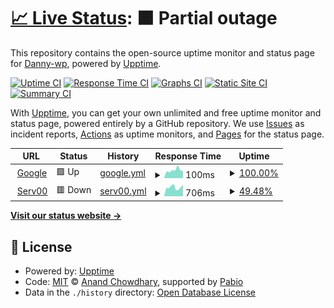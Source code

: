 # [📈 Live Status](https://demo.upptime.js.org): <!--live status--> **🟧 Partial outage**

This repository contains the open-source uptime monitor and status page for [Danny-wp](https://demo.upptime.js.org), powered by [Upptime](https://github.com/upptime/upptime).

[![Uptime CI](https://github.com/Danny-wp/upptime/workflows/Uptime%20CI/badge.svg)](https://github.com/Danny-wp/upptime/actions?query=workflow%3A%22Uptime+CI%22)
[![Response Time CI](https://github.com/Danny-wp/upptime/workflows/Response%20Time%20CI/badge.svg)](https://github.com/Danny-wp/upptime/actions?query=workflow%3A%22Response+Time+CI%22)
[![Graphs CI](https://github.com/Danny-wp/upptime/workflows/Graphs%20CI/badge.svg)](https://github.com/Danny-wp/upptime/actions?query=workflow%3A%22Graphs+CI%22)
[![Static Site CI](https://github.com/Danny-wp/upptime/workflows/Static%20Site%20CI/badge.svg)](https://github.com/Danny-wp/upptime/actions?query=workflow%3A%22Static+Site+CI%22)
[![Summary CI](https://github.com/Danny-wp/upptime/workflows/Summary%20CI/badge.svg)](https://github.com/Danny-wp/upptime/actions?query=workflow%3A%22Summary+CI%22)

With [Upptime](https://upptime.js.org), you can get your own unlimited and free uptime monitor and status page, powered entirely by a GitHub repository. We use [Issues](https://github.com/Danny-wp/upptime/issues) as incident reports, [Actions](https://github.com/Danny-wp/upptime/actions) as uptime monitors, and [Pages](https://demo.upptime.js.org) for the status page.

<!--start: status pages-->
<!-- This summary is generated by Upptime (https://github.com/upptime/upptime) -->
<!-- Do not edit this manually, your changes will be overwritten -->
<!-- prettier-ignore -->
| URL | Status | History | Response Time | Uptime |
| --- | ------ | ------- | ------------- | ------ |
| <img alt="" src="https://icons.duckduckgo.com/ip3/www.google.com.ico" height="13"> [Google](https://www.google.com) | 🟩 Up | [google.yml](https://github.com/Danny-wp/upptime/commits/HEAD/history/google.yml) | <details><summary><img alt="Response time graph" src="./graphs/google/response-time-week.png" height="20"> 100ms</summary><br><a href="https://demo.upptime.js.org/history/google"><img alt="Response time 108" src="https://img.shields.io/endpoint?url=https%3A%2F%2Fraw.githubusercontent.com%2FDanny-wp%2Fupptime%2FHEAD%2Fapi%2Fgoogle%2Fresponse-time.json"></a><br><a href="https://demo.upptime.js.org/history/google"><img alt="24-hour response time 92" src="https://img.shields.io/endpoint?url=https%3A%2F%2Fraw.githubusercontent.com%2FDanny-wp%2Fupptime%2FHEAD%2Fapi%2Fgoogle%2Fresponse-time-day.json"></a><br><a href="https://demo.upptime.js.org/history/google"><img alt="7-day response time 100" src="https://img.shields.io/endpoint?url=https%3A%2F%2Fraw.githubusercontent.com%2FDanny-wp%2Fupptime%2FHEAD%2Fapi%2Fgoogle%2Fresponse-time-week.json"></a><br><a href="https://demo.upptime.js.org/history/google"><img alt="30-day response time 141" src="https://img.shields.io/endpoint?url=https%3A%2F%2Fraw.githubusercontent.com%2FDanny-wp%2Fupptime%2FHEAD%2Fapi%2Fgoogle%2Fresponse-time-month.json"></a><br><a href="https://demo.upptime.js.org/history/google"><img alt="1-year response time 108" src="https://img.shields.io/endpoint?url=https%3A%2F%2Fraw.githubusercontent.com%2FDanny-wp%2Fupptime%2FHEAD%2Fapi%2Fgoogle%2Fresponse-time-year.json"></a></details> | <details><summary><a href="https://demo.upptime.js.org/history/google">100.00%</a></summary><a href="https://demo.upptime.js.org/history/google"><img alt="All-time uptime 100.00%" src="https://img.shields.io/endpoint?url=https%3A%2F%2Fraw.githubusercontent.com%2FDanny-wp%2Fupptime%2FHEAD%2Fapi%2Fgoogle%2Fuptime.json"></a><br><a href="https://demo.upptime.js.org/history/google"><img alt="24-hour uptime 100.00%" src="https://img.shields.io/endpoint?url=https%3A%2F%2Fraw.githubusercontent.com%2FDanny-wp%2Fupptime%2FHEAD%2Fapi%2Fgoogle%2Fuptime-day.json"></a><br><a href="https://demo.upptime.js.org/history/google"><img alt="7-day uptime 100.00%" src="https://img.shields.io/endpoint?url=https%3A%2F%2Fraw.githubusercontent.com%2FDanny-wp%2Fupptime%2FHEAD%2Fapi%2Fgoogle%2Fuptime-week.json"></a><br><a href="https://demo.upptime.js.org/history/google"><img alt="30-day uptime 100.00%" src="https://img.shields.io/endpoint?url=https%3A%2F%2Fraw.githubusercontent.com%2FDanny-wp%2Fupptime%2FHEAD%2Fapi%2Fgoogle%2Fuptime-month.json"></a><br><a href="https://demo.upptime.js.org/history/google"><img alt="1-year uptime 100.00%" src="https://img.shields.io/endpoint?url=https%3A%2F%2Fraw.githubusercontent.com%2FDanny-wp%2Fupptime%2FHEAD%2Fapi%2Fgoogle%2Fuptime-year.json"></a></details>
| <img alt="" src="https://icons.duckduckgo.com/ip3/jxyfpp.serv00.net.ico" height="13"> [Serv00](https://jxyfpp.serv00.net) | 🟥 Down | [serv00.yml](https://github.com/Danny-wp/upptime/commits/HEAD/history/serv00.yml) | <details><summary><img alt="Response time graph" src="./graphs/serv00/response-time-week.png" height="20"> 706ms</summary><br><a href="https://demo.upptime.js.org/history/serv00"><img alt="Response time 706" src="https://img.shields.io/endpoint?url=https%3A%2F%2Fraw.githubusercontent.com%2FDanny-wp%2Fupptime%2FHEAD%2Fapi%2Fserv00%2Fresponse-time.json"></a><br><a href="https://demo.upptime.js.org/history/serv00"><img alt="24-hour response time 914" src="https://img.shields.io/endpoint?url=https%3A%2F%2Fraw.githubusercontent.com%2FDanny-wp%2Fupptime%2FHEAD%2Fapi%2Fserv00%2Fresponse-time-day.json"></a><br><a href="https://demo.upptime.js.org/history/serv00"><img alt="7-day response time 706" src="https://img.shields.io/endpoint?url=https%3A%2F%2Fraw.githubusercontent.com%2FDanny-wp%2Fupptime%2FHEAD%2Fapi%2Fserv00%2Fresponse-time-week.json"></a><br><a href="https://demo.upptime.js.org/history/serv00"><img alt="30-day response time 686" src="https://img.shields.io/endpoint?url=https%3A%2F%2Fraw.githubusercontent.com%2FDanny-wp%2Fupptime%2FHEAD%2Fapi%2Fserv00%2Fresponse-time-month.json"></a><br><a href="https://demo.upptime.js.org/history/serv00"><img alt="1-year response time 706" src="https://img.shields.io/endpoint?url=https%3A%2F%2Fraw.githubusercontent.com%2FDanny-wp%2Fupptime%2FHEAD%2Fapi%2Fserv00%2Fresponse-time-year.json"></a></details> | <details><summary><a href="https://demo.upptime.js.org/history/serv00">49.48%</a></summary><a href="https://demo.upptime.js.org/history/serv00"><img alt="All-time uptime 97.51%" src="https://img.shields.io/endpoint?url=https%3A%2F%2Fraw.githubusercontent.com%2FDanny-wp%2Fupptime%2FHEAD%2Fapi%2Fserv00%2Fuptime.json"></a><br><a href="https://demo.upptime.js.org/history/serv00"><img alt="24-hour uptime 0.00%" src="https://img.shields.io/endpoint?url=https%3A%2F%2Fraw.githubusercontent.com%2FDanny-wp%2Fupptime%2FHEAD%2Fapi%2Fserv00%2Fuptime-day.json"></a><br><a href="https://demo.upptime.js.org/history/serv00"><img alt="7-day uptime 49.48%" src="https://img.shields.io/endpoint?url=https%3A%2F%2Fraw.githubusercontent.com%2FDanny-wp%2Fupptime%2FHEAD%2Fapi%2Fserv00%2Fuptime-week.json"></a><br><a href="https://demo.upptime.js.org/history/serv00"><img alt="30-day uptime 88.37%" src="https://img.shields.io/endpoint?url=https%3A%2F%2Fraw.githubusercontent.com%2FDanny-wp%2Fupptime%2FHEAD%2Fapi%2Fserv00%2Fuptime-month.json"></a><br><a href="https://demo.upptime.js.org/history/serv00"><img alt="1-year uptime 97.51%" src="https://img.shields.io/endpoint?url=https%3A%2F%2Fraw.githubusercontent.com%2FDanny-wp%2Fupptime%2FHEAD%2Fapi%2Fserv00%2Fuptime-year.json"></a></details>

<!--end: status pages-->

[**Visit our status website →**](https://demo.upptime.js.org)

## 📄 License

- Powered by: [Upptime](https://github.com/upptime/upptime)
- Code: [MIT](./LICENSE) © [Anand Chowdhary](https://anandchowdhary.com), supported by [Pabio](https://pabio.com)
- Data in the `./history` directory: [Open Database License](https://opendatacommons.org/licenses/odbl/1-0/)
